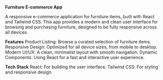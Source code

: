 **Furniture E-commerce App**

A responsive e-commerce application for furniture items, built with React and Tailwind CSS. This app provides a modern and clean user interface for browsing and purchasing furniture, designed to be fully responsive across all devices.

**Features**
Product Listing: Browse a curated selection of furniture items.
Responsive Design: Optimized for all device sizes, from mobile to desktop.
Modern UI/UX: A clean, minimalist layout with smooth navigation.
Dynamic Components: Using React for a fast and interactive user experience.

**Tech Stack**
React: For building the user interface.
Tailwind CSS: For styling and responsive design.
